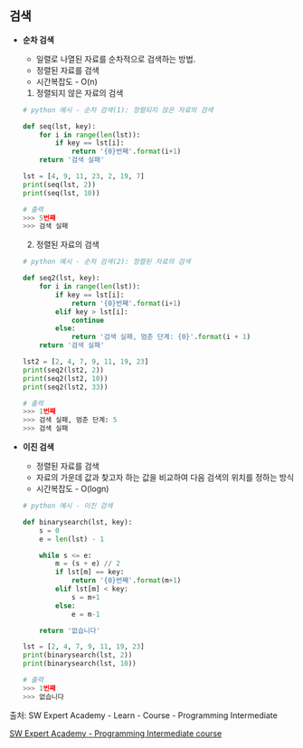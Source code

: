 ## 검색

- <strong>순차 검색</strong>

  - 일렬로 나열된 자료를 순차적으로 검색하는 방법.
  - 정렬된 자료를 검색
  - 시간복잡도 - O(n)
  
  
  
  1. 정렬되지 않은 자료의 검색
  
  ```python
  # python 예시 - 순차 검색(1): 정렬되지 않은 자료의 검색
  
  def seq(lst, key):
      for i in range(len(lst)):
          if key == lst[i]:
              return '{0}번째'.format(i+1)
      return '검색 실패'
  
  lst = [4, 9, 11, 23, 2, 19, 7]
  print(seq(lst, 2))
  print(seq(lst, 10))
  
  # 출력
  >>> 5번째
  >>> 검색 실패
  ```
  
  
  
  2. 정렬된 자료의 검색
  
  ```python
  # python 예시 - 순차 검색(2): 정렬된 자료의 검색
  
  def seq2(lst, key):
      for i in range(len(lst)):
          if key == lst[i]:
              return '{0}번째'.format(i+1)
          elif key > lst[i]:
              continue
          else:
              return '검색 실패, 멈춘 단계: {0}'.format(i + 1)
      return '검색 실패'
  
  lst2 = [2, 4, 7, 9, 11, 19, 23]
  print(seq2(lst2, 2))
  print(seq2(lst2, 10))
  print(seq2(lst2, 33))
  
  # 출력
  >>> 1번째
  >>> 검색 실패, 멈춘 단계: 5
  >>> 검색 실패
  ```
  



- <strong>이진 검색</strong>

  - 정렬된 자료를 검색
  - 자료의 가운데 값과 찾고자 하는 값을 비교하여 다음 검색의 위치를 정하는 방식
  - 시간복잡도 - O(logn)

  ```python
  # python 예시 - 이진 검색
  
  def binarysearch(lst, key):
      s = 0
      e = len(lst) - 1
  
      while s <= e:
          m = (s + e) // 2
          if lst[m] == key:
              return '{0}번째'.format(m+1)
          elif lst[m] < key:
              s = m+1
          else:
              e = m-1
  
      return '없습니다'
  
  lst = [2, 4, 7, 9, 11, 19, 23]
  print(binarysearch(lst, 2))
  print(binarysearch(lst, 10))
  
  # 출력
  >>> 1번째
  >>> 없습니다
  ```





출처: SW Expert Academy - Learn - Course - Programming Intermediate

[SW Expert Academy - Programming Intermediate course](https://swexpertacademy.com/main/learn/course/subjectList.do?courseId=AVuPDN86AAXw5UW6)

